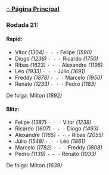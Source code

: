 ### [⌂ Página Principal](https://grupo-de-xadrez.github.io/)

### Rodada 21:

#### Rapid:

* Vitor *(1304)* `· - ·` Felipe *(1590)*  
* Diogo *(1236)* `· - ·` Ricardo *(1750)*  
* Ribas *(1623)* `· - ·` Alexandre *(1196)*  
* Léo *(1933)* `· - ·` Júlio *(1691)*  
* Freddy *(1878)* `· - ·` Marcelo *(1950)*  
* Renato *(1233)* `· - ·` Pedro *(1183)*  

De folga: Milton *(1892)*

#### Blitz:

* Felipe *(1387)* `· - ·` Vitor *(1238)*  
* Ricardo *(1607)* `· - ·` Diogo *(1493)*  
* Alexandre *(1165)* `· - ·` Ribas *(2055)*  
* Júlio *(1548)* `· - ·` Léo *(1861)*  
* Marcelo *(1782)* `· - ·` Freddy *(1808)*  
* Pedro *(1139)* `· - ·` Renato *(1033)*  

De folga: Milton *(1639)*

